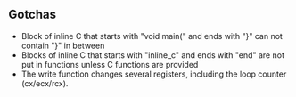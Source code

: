 Gotchas
-------

* Block of inline C that starts with "void main(" and ends with "}" can not contain "}" in between
* Blocks of inline C that starts with "inline_c" and ends with "end" are not put in functions unless C functions are provided
* The write function changes several registers, including the loop counter (cx/ecx/rcx).
